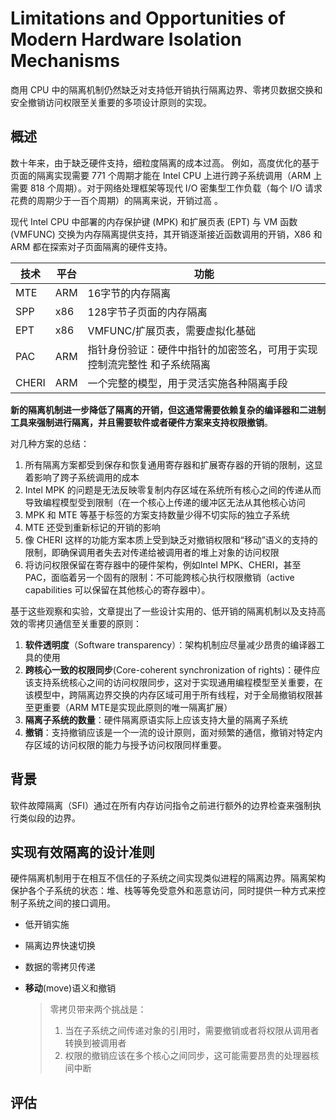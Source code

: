 # Limitations and Opportunities of Modern Hardware Isolation Mechanisms

商用 CPU 中的隔离机制仍然缺乏对支持低开销执行隔离边界、零拷贝数据交换和安全撤销访问权限至关重要的多项设计原则的实现。

## 概述

数十年来，由于缺乏硬件支持，细粒度隔离的成本过高。 例如，高度优化的基于页面的隔离实现需要 771 个周期才能在 Intel CPU 上进行跨子系统调用（ARM 上需要 818 个周期）。对于网络处理框架等现代 I/O 密集型工作负载（每个 I/O 请求花费的周期少于一百个周期）的隔离来说，开销过高 。

现代 Intel CPU 中部署的内存保护键 (MPK) 和扩展页表 (EPT) 与 VM 函数 (VMFUNC)  交换为内存隔离提供支持，其开销逐渐接近函数调用的开销，X86 和 ARM 都在探索对子页面隔离的硬件支持。

| 技术  | 平台 | 功能                                                         |
| ----- | ---- | ------------------------------------------------------------ |
| MTE   | ARM  | 16字节的内存隔离                                             |
| SPP   | x86  | 128字节子页面的内存隔离                                      |
| EPT   | x86  | VMFUNC/扩展页表，需要虚拟化基础                              |
| PAC   | ARM  | 指针身份验证：硬件中指针的加密签名，可用于实现控制流完整性 和子系统隔离 |
| CHERI | ARM  | 一个完整的模型，用于灵活实施各种隔离手段                     |

**新的隔离机制进一步降低了隔离的开销，但这通常需要依赖复杂的编译器和二进制工具来强制进行隔离，并且需要软件或者硬件方案来支持权限撤销**。

对几种方案的总结：

1. 所有隔离方案都受到保存和恢复通用寄存器和扩展寄存器的开销的限制，这显着影响了跨子系统调用的成本
2. Intel MPK 的问题是无法反映零复制内存区域在系统所有核心之间的传递从而导致编程模型受到限制（在一个核心上传递的缓冲区无法从其他核心访问
3. MPK 和 MTE 等基于标签的方案支持数量少得不切实际的独立子系统
4. MTE 还受到重新标记的开销的影响
5.  像 CHERI 这样的功能方案本质上受到缺乏对撤销权限和“移动”语义的支持的限制，即确保调用者失去对传递给被调用者的堆上对象的访问权限
6.  将访问权限保留在寄存器中的硬件架构，例如Intel MPK、CHERI，甚至PAC，面临着另一个固有的限制：不可能跨核心执行权限撤销（active capabilities 可以保留在其他核心的寄存器中）。

基于这些观察和实验，文章提出了一些设计实用的、低开销的隔离机制以及支持高效的零拷贝通信至关重要的原则：

1. **软件透明度**（Software transparency）：架构机制应尽量减少昂贵的编译器工具的使用
2. **跨核心一致的权限同步**(Core-coherent synchronization of rights)：硬件应该支持系统核心之间的访问权限同步，这对于实现通用编程模型至关重要，在该模型中，跨隔离边界交换的内存区域可用于所有线程，对于全局撤销权限甚至更重要（ARM MTE是实现此原则的唯一隔离扩展）
3. **隔离子系统的数量**：硬件隔离原语实际上应该支持大量的隔离子系统
4. **撤销**：支持撤销应该是一个一流的设计原则，面对频繁的通信，撤销对特定内存区域的访问权限的能力与授予访问权限同样重要。



## 背景

 软件故障隔离（SFI）通过在所有内存访问指令之前进行额外的边界检查来强制执行类似段的边界。



## 实现有效隔离的设计准则

硬件隔离机制用于在相互不信任的子系统之间实现类似进程的隔离边界。隔离架构保护各个子系统的状态：堆、栈等等免受意外和恶意访问，同时提供一种方式来控制子系统之间的接口调用。

- 低开销实施

- 隔离边界快速切换

- 数据的零拷贝传递

- **移动**(move)语义和撤销

  > 零拷贝带来两个挑战是：
  >
  > 1. 当在子系统之间传递对象的引用时，需要撤销或者将权限从调用者转换到被调用者
  > 2. 权限的撤销应该在多个核心之间同步，这可能需要昂贵的处理器核间中断



## 评估

